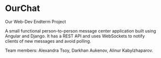 # OurChat
Our Web-Dev Endterm Project

A small functional person-to-person message center application built using Angular and Django. It has a REST API and uses WebSockets to notify clients of new messages and avoid polling.



Team members:  Alexandra Tsoy, Darkhan Aukenov, Alinur Kabylzhaparov.

